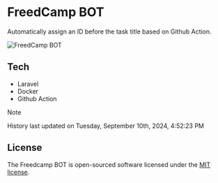 # FreedCamp BOT

Automatically assign an ID before the task title based on Github Action.

![FreedCamp BOT](https://repository-images.githubusercontent.com/737932867/7d34798b-2680-471c-b089-a78a718d3d6a)

## Tech

- Laravel
- Docker
- Github Action

> [!NOTE]  
> History last updated on Tuesday, September 10th, 2024, 4:52:23 PM

## License

The Freedcamp BOT is open-sourced software licensed under the [MIT license](https://opensource.org/licenses/MIT).
